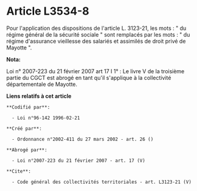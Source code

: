 # Article L3534-8

Pour l'application des dispositions de l'article L. 3123-21, les mots : " du régime général de la sécurité sociale " sont
remplacés par les mots : " du régime d'assurance vieillesse des salariés et assimilés de droit privé de Mayotte ".

**Nota:**

Loi n° 2007-223 du 21 février 2007 art 17 I 1° : Le livre V de la troisième partie du CGCT est abrogé en tant qu'il
s'applique à la collectivité départementale de Mayotte.

**Liens relatifs à cet article**

	**Codifié par**:

	  - Loi n°96-142 1996-02-21

	**Créé par**:

	  - Ordonnance n°2002-411 du 27 mars 2002 - art. 26 ()

	**Abrogé par**:

	  - Loi n°2007-223 du 21 février 2007 - art. 17 (V)

	**Cite**:

	  - Code général des collectivités territoriales - art. L3123-21 (V)
